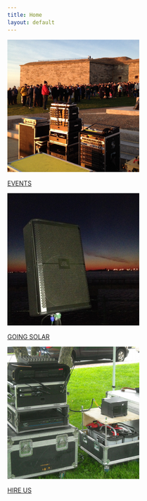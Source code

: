 ```yaml
---
title: Home
layout: default
---
```


<!-- Page Content -->
<div id = "main" class="container">
  <div class="grid_4">
    <img src="/img/easter_crowd.jpg" width="300px">
    <p>
      <a href="/events">EVENTS</a>
    </p>
  </div>
  <div class="grid_4">
    <img src="/img/easter_speaker.jpg" width="300px">
    <p>
      <a href="/solar">GOING SOLAR</a>
    </p>
  </div>
  <div class="grid_4">
    <img src = "/img/gear.jpg" width="300px">
    <p>
      <a href="/hire">HIRE US</a>
    </p>
  </div>
  <div class="clear"></div>
</div>
<br><br>